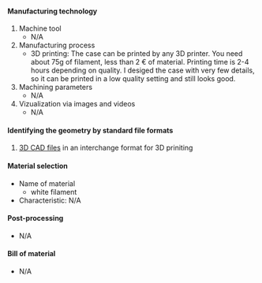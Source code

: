 #### Manufacturing technology
  1. Machine tool
     * N/A
  2. Manufacturing process
     * 3D printing: The case can be printed by any 3D printer. You need about 75g of filament, less than 2 € of material. Printing time is 2-4 hours depending on quality. I desiged the case with very few details, so it can be printed in a low quality setting and still looks good.
  3. Machining parameters
     * N/A
  4. Vizualization via images and videos
     * N/A
   
 #### Identifying the geometry by standard file formats
  1. [3D CAD files](https://wikifactory.com/@boettger/powerplanter/files/3D%20printer%20cad%20files) in an interchange format for 3D priniting
    
 #### Material selection
   * Name of material
       * white filament 
   * Characteristic: N/A
  
 #### Post-processing
   * N/A
 
 #### Bill of material
   * N/A
